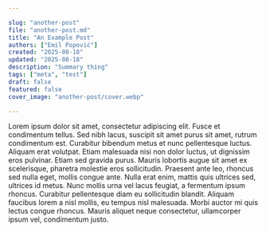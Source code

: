 ```yaml
---

slug: "another-post"
file: "another-post.md"
title: "An Example Post"
authors: ["Emil Popović"]
created: "2025-08-18"
updated: "2025-08-18"
description: "Summary thing"
tags: ["meta", "test"]
draft: false
featured: false
cover_image: "another-post/cover.webp"

---
```


Lorem ipsum dolor sit amet, consectetur adipiscing elit. Fusce et condimentum tellus. Sed nibh lacus, suscipit sit amet purus sit amet, rutrum condimentum est. Curabitur bibendum metus et nunc pellentesque luctus. Aliquam erat volutpat. Etiam malesuada nisi non dolor luctus, ut dignissim eros pulvinar. Etiam sed gravida purus. Mauris lobortis augue sit amet ex scelerisque, pharetra molestie eros sollicitudin. Praesent ante leo, rhoncus sed nulla eget, mollis congue ante. Nulla erat enim, mattis quis ultrices sed, ultrices id metus. Nunc mollis urna vel lacus feugiat, a fermentum ipsum rhoncus. Curabitur pellentesque diam eu sollicitudin blandit. Aliquam faucibus lorem a nisl mollis, eu tempus nisl malesuada. Morbi auctor mi quis lectus congue rhoncus. Mauris aliquet neque consectetur, ullamcorper ipsum vel, condimentum justo.
